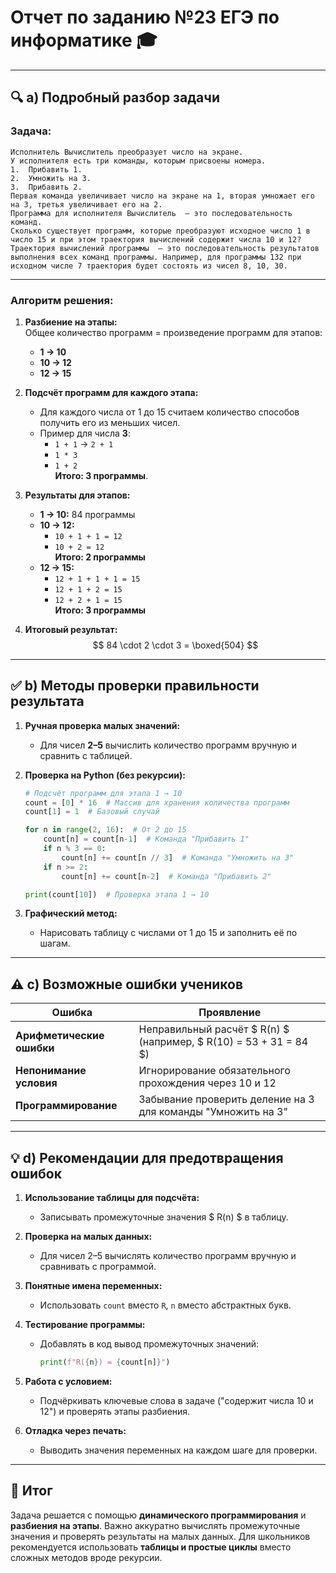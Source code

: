 # Отчет по заданию №23 ЕГЭ по информатике 🎓

---

## 🔍 a) Подробный разбор задачи  
### **Задача:**  
```
Исполнитель Вычислитель преобразует число на экране.
У исполнителя есть три команды, которым присвоены номера.
1.  Прибавить 1.
2.  Умножить на 3.
3.  Прибавить 2.
Первая команда увеличивает число на экране на 1, вторая умножает его на 3, третья увеличивает его на 2.
Программа для исполнителя Вычислитель  — это последовательность команд.
Сколько существует программ, которые преобразуют исходное число 1 в число 15 и при этом траектория вычислений содержит числа 10 и 12?
Траектория вычислений программы  — это последовательность результатов выполнения всех команд программы. Например, для программы 132 при исходном числе 7 траектория будет состоять из чисел 8, 10, 30.
```
---

### **Алгоритм решения:**  
1. **Разбиение на этапы:**  
   Общее количество программ = произведение программ для этапов:  
   - **1 → 10**  
   - **10 → 12**  
   - **12 → 15**  

2. **Подсчёт программ для каждого этапа:**  
   - Для каждого числа от 1 до 15 считаем количество способов получить его из меньших чисел.  
   - Пример для числа **3**:  
     - `1 + 1` → `2 + 1`  
     - `1 * 3`  
     - `1 + 2`  
     **Итого: 3 программы**.  

3. **Результаты для этапов:**  
   - **1 → 10:** 84 программы  
   - **10 → 12:**  
     - `10 + 1 + 1 = 12`  
     - `10 + 2 = 12`  
     **Итого: 2 программы**  
   - **12 → 15:**  
     - `12 + 1 + 1 + 1 = 15`  
     - `12 + 1 + 2 = 15`  
     - `12 + 2 + 1 = 15`  
     **Итого: 3 программы**  

4. **Итоговый результат:**  
   $$
   84 \cdot 2 \cdot 3 = \boxed{504}
   $$

---

## ✅ b) Методы проверки правильности результата  
1. **Ручная проверка малых значений:**  
   - Для чисел **2–5** вычислить количество программ вручную и сравнить с таблицей.  

2. **Проверка на Python (без рекурсии):**  
   ```python
   # Подсчёт программ для этапа 1 → 10
   count = [0] * 16  # Массив для хранения количества программ
   count[1] = 1  # Базовый случай

   for n in range(2, 16):  # От 2 до 15
       count[n] = count[n-1]  # Команда "Прибавить 1"
       if n % 3 == 0:
           count[n] += count[n // 3]  # Команда "Умножить на 3"
       if n >= 2:
           count[n] += count[n-2]  # Команда "Прибавить 2"

   print(count[10])  # Проверка этапа 1 → 10
   ```  

3. **Графический метод:**  
   - Нарисовать таблицу с числами от 1 до 15 и заполнить её по шагам.  

---

## ⚠️ c) Возможные ошибки учеников  
| Ошибка | Проявление |
|--------|------------|
| **Арифметические ошибки** | Неправильный расчёт $ R(n) $ (например, $ R(10) = 53 + 31 = 84 $) |
| **Непонимание условия** | Игнорирование обязательного прохождения через 10 и 12 |
| **Программирование** | Забывание проверить деление на 3 для команды "Умножить на 3" |

---

## 💡 d) Рекомендации для предотвращения ошибок  
1. **Использование таблицы для подсчёта:**  
   - Записывать промежуточные значения $ R(n) $ в таблицу.  

2. **Проверка на малых данных:**  
   - Для чисел 2–5 вычислять количество программ вручную и сравнивать с программой.  

3. **Понятные имена переменных:**  
   - Использовать `count` вместо `R`, `n` вместо абстрактных букв.  

4. **Тестирование программы:**  
   - Добавлять в код вывод промежуточных значений:  
     ```python
     print(f"R({n}) = {count[n]}")
     ```  

5. **Работа с условием:**  
   - Подчёркивать ключевые слова в задаче ("содержит числа 10 и 12") и проверять этапы разбиения.  

6. **Отладка через печать:**  
   - Выводить значения переменных на каждом шаге для проверки.  

---

## 🧠 Итог  
Задача решается с помощью **динамического программирования** и **разбиения на этапы**. Важно аккуратно вычислять промежуточные значения и проверять результаты на малых данных. Для школьников рекомендуется использовать **таблицы и простые циклы** вместо сложных методов вроде рекурсии.
